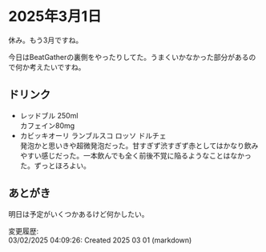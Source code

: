 # 2025年3月1日

休み。もう3月ですね。

今日はBeatGatherの裏側をやったりしてた。うまくいかなかった部分があるので何か考えたいですね。

## ドリンク

- レッドブル 250ml  
カフェイン80mg
- カビッキオーリ ランブルスコ ロッソ ドルチェ  
発泡かと思いきや超微発泡だった。甘すぎず渋すぎず赤としてはかなり飲みやすい感じだった。一本飲んでも全く前後不覚に陥るようなことはなかった。ずっとほろよい。

## あとがき

明日は予定がいくつかあるけど何かしたい。

変更履歴:  
03/02/2025 04:09:26: Created 2025 03 01 (markdown)  
